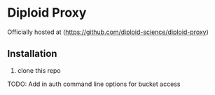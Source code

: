 # Diploid Proxy

Officially hosted at (https://github.com/diploid-science/diploid-proxy)

## Installation

1. clone this repo ``` ```


TODO: Add in auth command line options for bucket access
